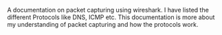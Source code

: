 A documentation on packet capturing using wireshark. I have listed the different Protocols like DNS, ICMP etc. This documentation is more about my understanding of packet capturing and how the protocols work.  
